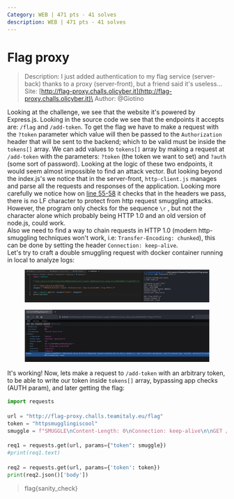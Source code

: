 ```yaml
---
Category: WEB | 471 pts - 41 solves
description: WEB | 471 pts - 41 solves
---
```


# Flag proxy

> Description: I just added authentication to my flag service (server-back) thanks to a proxy (server-front), but a friend said it's useless... Site: [http://flag-proxy.challs.olicyber.it](http://flag-proxy.challs.olicyber.it)\
> Author: @Giotino

Looking at the challenge, we see that the website it's powered by Express.js. Looking in the source code we see that the endpoints it accepts are: `/flag` and `/add-token`. To get the flag we have to make a request with the `?token` parameter which value will then be passed to the `Authorization` header that will be sent to the backend; which to be valid must be inside the `tokens[]` array. We can add values to `tokens[]` array by making a request at `/add-token` with the parameters: `?token` (the token we want to set) and `?auth` (some sort of password). Looking at the logic of these two endpoints, it would seem almost impossible to find an attack vector. But looking beyond the index.js's we notice that in the server-front, `http-client.js` manages and parse all the requests and responses of the application. Looking more carefully we notice how on [line 55-58](https://github.com/TeamItaly/TeamItalyCTF-2022/blob/master/FlagProxy/src/server-front/http-client.js#L55-L58) it checks that in the headers we pass, there is no LF character to protect from http request smuggling attacks. However, the program only checks for the sequence `\r` , but not the  character alone which probably being HTTP 1.0 and an old version of node.js, could work.\
Also we need to find a way to chain requests in HTTP 1.0 (modern http-smuggling techniques won't work, i.e: `Transfer-Encoding: chunked`), this can be done by setting the header `Connection: keep-alive`.\
Let's try to craft a double smuggling request with docker container running in local to analyze logs:

<figure><img src="../../.gitbook/assets/SMUGGLE.png" alt=""><figcaption></figcaption></figure>

<figure><img src="../../.gitbook/assets/smuggle2.png" alt=""><figcaption></figcaption></figure>

It's working! Now, lets make a request to `/add-token` with an arbitrary token, to be able to write our token inside `tokens[]` array, bypassing app checks (AUTH param), and later getting the flag:

```python
import requests

url = "http://flag-proxy.challs.teamitaly.eu/flag"
token = "httpsmugglingiscool"
smuggle = f"SMUGGLE\nContent-Length: 0\nConnection: keep-alive\n\nGET /add-token?token={token} HTTP/1.0"

req1 = requests.get(url, params={"token": smuggle})
#print(req1.text)

req2 = requests.get(url, params={'token': token})
print(req2.json()['body'])
```

> flag{sanity\_check}
